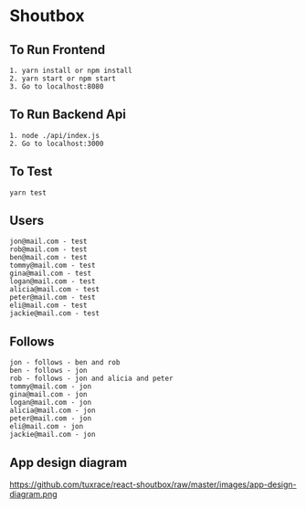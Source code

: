 # Shoutbox

## To Run Frontend

    1. yarn install or npm install
    2. yarn start or npm start
    3. Go to localhost:8080

## To Run Backend Api

    1. node ./api/index.js
    2. Go to localhost:3000

## To Test

    yarn test
    
## Users
    
    jon@mail.com - test
    rob@mail.com - test
    ben@mail.com - test
    tommy@mail.com - test
    gina@mail.com - test
    logan@mail.com - test
    alicia@mail.com - test
    peter@mail.com - test
    eli@mail.com - test
    jackie@mail.com - test

## Follows

    jon - follows - ben and rob
    ben - follows - jon
    rob - follows - jon and alicia and peter
    tommy@mail.com - jon
    gina@mail.com - jon
    logan@mail.com - jon
    alicia@mail.com - jon
    peter@mail.com - jon
    eli@mail.com - jon
    jackie@mail.com - jon

## App design diagram

https://github.com/tuxrace/react-shoutbox/raw/master/images/app-design-diagram.png